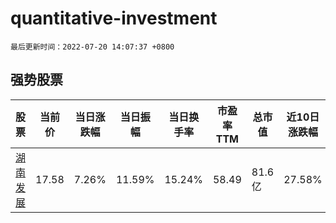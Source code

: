 # quantitative-investment

`最后更新时间：2022-07-20 14:07:37 +0800`

## 强势股票

|股票|当前价|当日涨跌幅|当日振幅|当日换手率|市盈率TTM|总市值|近10日涨跌幅|
|----|----|----|----|----|----|----|----|
|[湖南发展](https://xueqiu.com/S/SZ000722)|17.58|7.26%|11.59%|15.24%|58.49|81.6亿|27.58%|
